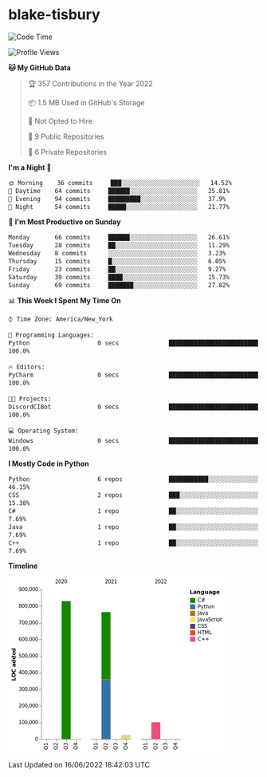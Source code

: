 # blake-tisbury

<!--START_SECTION:waka-->
![Code Time](http://img.shields.io/badge/Code%20Time-188%20hrs%206%20mins-blue)

![Profile Views](http://img.shields.io/badge/Profile%20Views-0-blue)

**🐱 My GitHub Data** 

> 🏆 357 Contributions in the Year 2022
 > 
> 📦 1.5 MB Used in GitHub's Storage 
 > 
> 🚫 Not Opted to Hire
 > 
> 📜 9 Public Repositories 
 > 
> 🔑 6 Private Repositories  
 > 
**I'm a Night 🦉** 

```text
🌞 Morning    36 commits     ███░░░░░░░░░░░░░░░░░░░░░░   14.52% 
🌆 Daytime    64 commits     ██████░░░░░░░░░░░░░░░░░░░   25.81% 
🌃 Evening    94 commits     █████████░░░░░░░░░░░░░░░░   37.9% 
🌙 Night      54 commits     █████░░░░░░░░░░░░░░░░░░░░   21.77%

```
📅 **I'm Most Productive on Sunday** 

```text
Monday       66 commits     ██████░░░░░░░░░░░░░░░░░░░   26.61% 
Tuesday      28 commits     ██░░░░░░░░░░░░░░░░░░░░░░░   11.29% 
Wednesday    8 commits      ░░░░░░░░░░░░░░░░░░░░░░░░░   3.23% 
Thursday     15 commits     █░░░░░░░░░░░░░░░░░░░░░░░░   6.05% 
Friday       23 commits     ██░░░░░░░░░░░░░░░░░░░░░░░   9.27% 
Saturday     39 commits     ████░░░░░░░░░░░░░░░░░░░░░   15.73% 
Sunday       69 commits     ███████░░░░░░░░░░░░░░░░░░   27.82%

```


📊 **This Week I Spent My Time On** 

```text
⌚︎ Time Zone: America/New_York

💬 Programming Languages: 
Python                   0 secs              █████████████████████████   100.0%

🔥 Editors: 
PyCharm                  0 secs              █████████████████████████   100.0%

🐱‍💻 Projects: 
DiscordCIBot             0 secs              █████████████████████████   100.0%

💻 Operating System: 
Windows                  0 secs              █████████████████████████   100.0%

```

**I Mostly Code in Python** 

```text
Python                   6 repos             ███████████░░░░░░░░░░░░░░   46.15% 
CSS                      2 repos             ███░░░░░░░░░░░░░░░░░░░░░░   15.38% 
C#                       1 repo              ██░░░░░░░░░░░░░░░░░░░░░░░   7.69% 
Java                     1 repo              ██░░░░░░░░░░░░░░░░░░░░░░░   7.69% 
C++                      1 repo              ██░░░░░░░░░░░░░░░░░░░░░░░   7.69%

```


**Timeline**

![Chart not found](https://raw.githubusercontent.com/blake-tisbury/blake-tisbury/main/charts/bar_graph.png) 


 Last Updated on 16/06/2022 18:42:03 UTC
<!--END_SECTION:waka-->
